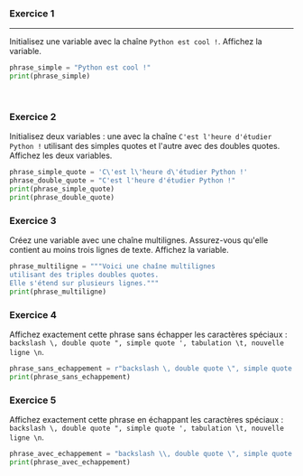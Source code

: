 ### Exercice 1

---

Initialisez une variable avec la chaîne `Python est cool !`. Affichez la variable.

```python
phrase_simple = "Python est cool !"
print(phrase_simple)
```

<br>

### Exercice 2

Initialisez deux variables : une avec la chaîne `C'est l'heure d'étudier Python !` utilisant des simples quotes et l'autre avec des doubles quotes. Affichez les deux variables.

```python
phrase_simple_quote = 'C\'est l\'heure d\'étudier Python !'
phrase_double_quote = "C'est l'heure d'étudier Python !"
print(phrase_simple_quote)
print(phrase_double_quote)
```

### Exercice 3

Créez une variable avec une chaîne multilignes. Assurez-vous qu'elle contient au moins trois lignes de texte. Affichez la variable.

```python
phrase_multiligne = """Voici une chaîne multilignes
utilisant des triples doubles quotes.
Elle s'étend sur plusieurs lignes."""
print(phrase_multiligne)
```

### Exercice 4

Affichez exactement cette phrase sans échapper les caractères spéciaux : `backslash \, double quote ", simple quote ', tabulation \t, nouvelle ligne \n`.

```python
phrase_sans_echappement = r"backslash \, double quote \", simple quote ', tabulation \t, nouvelle ligne \n"
print(phrase_sans_echappement)
```

### Exercice 5

Affichez exactement cette phrase en échappant les caractères spéciaux : `backslash \, double quote ", simple quote ', tabulation \t, nouvelle ligne \n`.

```python
phrase_avec_echappement = "backslash \\, double quote \", simple quote ', tabulation \\t, nouvelle ligne \\n"
print(phrase_avec_echappement)
```
